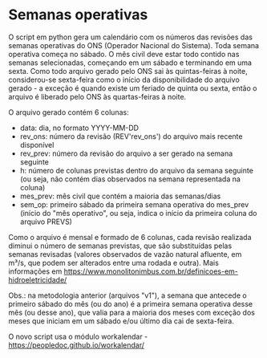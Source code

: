 # Semanas operativas

O script em python gera um calendário com os números das revisões das semanas operativas do ONS (Operador Nacional do Sistema). Toda semana operativa começa no sábado. O mês civil deve estar todo contido nas semanas selecionadas, começando em um sábado e terminando em uma sexta. Como todo arquivo gerado pelo ONS sai às quintas-feiras à noite, considerou-se sexta-feira como o início da disponibilidade do arquivo gerado - a exceção é quando existe um feriado de quinta ou sexta, então o arquivo é liberado pelo ONS às quartas-feiras à noite.

O arquivo gerado contém 6 colunas:

- data: dia, no formato YYYY-MM-DD
- rev_ons: número da revisão (REV'rev_ons') do arquivo mais recente disponível
- rev_prev: número da revisão do arquivo a ser gerado na semana seguinte
- h: número de colunas previstas dentro do arquivo da semana seguinte (ou seja, não contém dias observados na semana representada na coluna)
- mes_prev: mês civil que contém a maioria das semanas/dias
- sem_op: primeiro sábado da primeira semana operativa do mes_prev (início do "mês operativo", ou seja, indica o início da primeira coluna do arquivo PREVS)

Como o arquivo é mensal e formado de 6 colunas, cada revisão realizada diminui o número de semanas previstas, que são substituídas pelas semanas revisadas (valores observados de vazão natural afluente, em m³/s, que podem ser alterados entre uma rodada e outra). Mais informações em https://www.monolitonimbus.com.br/definicoes-em-hidroeletricidade/

Obs.: na metodologia anterior (arquivos "v1"), a semana que antecede o primeiro sábado do mês (ou do ano) é a primeira semana operativa desse mês (ou desse ano), que valia para a maioria dos meses com exceção dos meses que iniciam em um sábado e/ou último dia cai de sexta-feira.

O novo script usa o módulo workalendar - https://peopledoc.github.io/workalendar/
